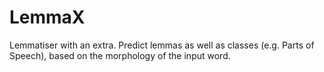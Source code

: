 # LemmaX
Lemmatiser with an extra. Predict lemmas as well as classes (e.g. Parts of Speech), based on the morphology of the input word.
